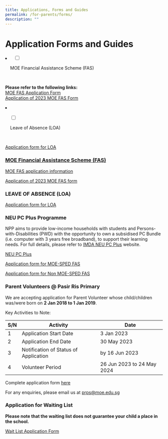 ```yaml
---
title: Applications, Forms and Guides
permalink: /for-parents/forms/
description: ""
---
```

# **Application Forms and Guides**


<li>
  <input type="checkbox" id="accordion1">

    <label for="accordion1">MOE Financial Assistance Scheme (FAS)</label>

    <div>
			<p> <b>Please refer to the following links:</b><br>
			<a href="https://pasirrispri.moe.edu.sg/wp-content/uploads/2022/10/FAS-2023-Guidelines-for-School_edited.pdf">MOE FAS Application Form</a>	<br>
<a href="https://pasirrispri.moe.edu.sg/wp-content/uploads/2022/10/MOE-FAS_Form.pdf">Application of 2023 MOE FAS Form</a>
 </p>
				</div>
	</li>

<li>

    <input type="checkbox" id="accordion1">

    <label for="accordion1">Leave of Absence (LOA)</label>

    <div>
			<p> 
			<a href="https://go.gov.sg/prpsloaform">Application form for LOA
 </p>
				</div>
	</li>















### MOE Financial Assistance Scheme (FAS)

[MOE FAS application information](https://pasirrispri.moe.edu.sg/wp-content/uploads/2022/10/FAS-2023-Guidelines-for-School_edited.pdf)

[Application of 2023 MOE FAS form](https://pasirrispri.moe.edu.sg/wp-content/uploads/2022/10/MOE-FAS_Form.pdf)

### LEAVE OF ABSENCE (LOA)

[Application form for LOA](https://go.gov.sg/prpsloaform)

### NEU PC Plus Programme

NPP aims to provide low-income households with students and Persons-with-Disabilities (PWD) with the opportunity to own a subsidised PC Bundle (i.e. computer with 3 years free broadband), to support their learning needs. For full details, please refer to [IMDA NEU PC Plus](https://www.imda.gov.sg/How-We-Can-Help/neu-pc-plus) website.

[NEU PC Plus](https://pasirrispri.moe.edu.sg/wp-content/uploads/2022/10/NEU-PC-Plus-IMDA-FBB-Svc-Appl-9-April-2020.pdf.pdf.pdf)

[Application form for MOE-SPED FAS](https://pasirrispri.moe.edu.sg/wp-content/uploads/2023/01/NPP-Application-Form-for-MOE-SPED-FAS.pdf)

[Application form for Non MOE-SPED FAS](https://pasirrispri.moe.edu.sg/wp-content/uploads/2022/10/NPP-Application-Form-v12.6-1-January-22-for-NON-MOE-SPED-FAS.pdf)

### Parent Volunteers @ Pasir Ris Primary

We are accepting application for Parent Volunteer whose child/children was/were born on **2 Jan 2018 to 1 Jan 2019**.

Key Activities to Note:


| S/N| Activity | Date |
| -------- | -------- | -------- |
| 1    | Application Start Date    | 3 Jan 2023     |
| 2   | Application End Date   | 30 May 2023     |
| 3  | Notification of Status of Application    | by 16 Jun 2023     |
| 4  | Volunteer Period    | 26 Jun 2023 to 24 May 2024    |

Complete application form [here](https://form.gov.sg/61d28f68369b3a0013c9a56d)

For any enquiries, please email us at [prps@moe.edu.sg](mailto:prps@moe.edu.sg)

### Application for Waiting List

**Please note that the waiting list does not guarantee your child a place in the school.**

[Wait List Application Form](https://form.gov.sg/60a5f65767fcaf00110110c3)